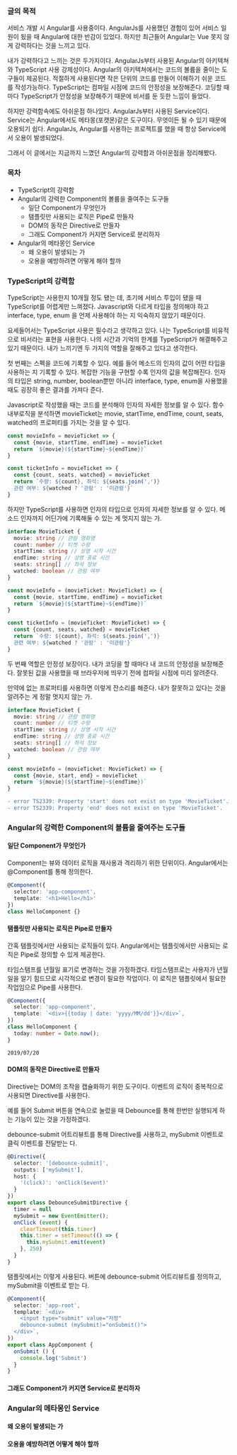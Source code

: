 ### 글의 목적
서비스 개발 시 Angular를 사용중이다. AngularJs를 사용했던 경험이 있어 서비스 일원이 됬을 때 Angular에 대한 반감이 있었다. 하지만 최근들어 Angular는 Vue 못지 않게 강력하다는 것을 느끼고 있다.

내가 강력하다고 느끼는 것은 두가지이다. AngularJs부터 사용된 Angular의 아키텍쳐와 TypeScript 사용 강제성이다. Angular의 아키텍쳐에서는 코드의 볼륨을 줄이는 도구들이 제공된다. 적절하게 사용된다면 작은 단위의 코드를 만들어 이해하기 쉬운 코드를 작성가능하다. TypeScript는 컴파일 시점에 코드의 안정성을 보장해준다. 코딩할 때마다 TypeScript가 안정성을 보장해주기 때문에 비서를 둔 듯한 느낌이 들었다.

하지만 강력함속에도 아쉬운점 하나있다. AngularJs부터 사용된 Service이다. Service는 Angular에서도 메타몽(포캣몬)같은 도구이다. 무엇이든 될 수 있기 때문에 오용되기 쉽다. AngularJs, Angular를 사용하는 프로젝트를 했을 때 항상 Service에서 오용이 발생되었다.

그래서 이 글에서는 지금까지 느꼈던 Angular의 강력함과 아쉬운점을 정리해봤다.

### 목차
- TypeScript의 강력함
- Angular의 강력한 Component의 볼륨을 줄여주는 도구들
  - 일단 Component가 무엇인가
  - 탬플릿만 사용되는 로직은 Pipe로 만들자
  - DOM의 동작은 Directive로 만들자
  - 그래도 Component가 커지면 Service로 분리하자
- Angular의 메타몽인 Service
  - 왜 오용이 발생되는 가
  - 오용을 예방하려면 어떻게 해야 할까

### TypeScript의 강력함
TypeScript는 사용한지 10개월 정도 됐는 데, 초기에 서비스 투입이 됐을 때 TypeScript를 어렵게만 느껴졌다. Javascript와 다르게 타입을 정의해야 하고 interface, type, enum 을 언제 사용해야 하는 지 익숙하지 않았기 때문이다.

요세들어서는 TypeScript 사용은 필수라고 생각하고 있다. 나는 TypeScript를 비유적으로 비서라는 표현을 사용한다. 나의 시간과 기억의 한계를 TypeScript가 해결해주고 있기 때문이다. 내가 느끼기엔 두 가지의 역할을 잘해주고 있다고 생각한다.

첫 번째는 스펙을 코드에 기록할 수 있다. 예를 들어 메소드의 인자의 값이 어떤 타입을 사용하는 지 기록할 수 있다. 복잡한 기능을 구현할 수록 인자의 값을 복잡해진다. 인자의 타입은 string, number, boolean뿐만 아니라 interface, type, enum을 사용했을 때도 굉장히 좋은 결과를 가져다 준다.

Javascript로 작성했을 때는 코드를 분석해야 인자의 자세한 정보를 알 수 있다. 함수 내부로직을 분석하면 movieTicket는 movie, startTime, endTime, count, seats, watched의 프로퍼티를 가지는 것을 알 수 있다.
```js
const movieInfo = movieTicket => {
  const {movie, startTime, endTime} = movieTicket
  return `${movie}(${startTime}~${endTime})`
}

const ticketInfo = movieTicket => {
  const {count, seats, watched} = movieTicket
  return `수량: ${count}, 좌석: ${seats.join(',')}
  관련 여부: ${watched ? '관람' : '미관람'}`
}
```

하지만 TypeScript를 사용하면 인자의 타입으로 인자의 자세한 정보를 알 수 있다. 메소드 인자까지 어딘가에 기록해둘 수 있는 게 멋지지 않는 가.
```ts
interface MovieTicket {
  movie: string // 관람 영화명
  count: number // 티켓 수량
  startTime: string // 상영 시작 시간
  endTime: string // 상영 종료 시간
  seats: string[] // 좌석 정보
  watched: boolean // 관람 여부
}

const movieInfo = (movieTicket: MovieTicket) => {
  const {movie, startTime, endTime} = movieTicket
  return `${movie}(${startTime}~${endTime})`
}

const ticketInfo = (movieTicket: MovieTicket) => {
  const {count, seats, watched} = movieTicket
  return `수량: ${count}, 좌석: ${seats.join(',')}
  관련 여부: ${watched ? '관람' : '미관람'}`
}
```

두 번째 역할은 안정성 보장이다. 내가 코딩을 할 때마다 내 코드의 안정성을 보장해준다. 잘못된 값을 사용했을 때 브라우저에 띄우기 전에 컴파일 시점에 미리 알려준다.

만약에 없는 프로퍼티를 사용하면 이렇게 잔소리를 해준다. 내가 잘못하고 있다는 것을 알려주는 게 정말 멋지지 않는 가.
```ts
interface MovieTicket {
  movie: string // 관람 영화명
  count: number // 티켓 수량
  startTime: string // 상영 시작 시간
  endTime: string // 상영 종료 시간
  seats: string[] // 좌석 정보
  watched: boolean // 관람 여부
}

const movieInfo = (movieTicket: MovieTicket) => {
  const {movie, start, end} = movieTicket
  return `${movie}(${startTime}~${endTime})`
}
```
```diff
- error TS2339: Property 'start' does not exist on type 'MovieTicket'.
- error TS2339: Property 'end' does not exist on type 'MovieTicket'.
```

### Angular의 강력한 Component의 볼륨을 줄여주는 도구들
#### 일단 Component가 무엇인가
Component는 뷰와 데이터 로직을 재사용과 격리하기 위한 단위이다. Angular에서는 @Component를 통해 정의한다.
```ts
@Component({
  selector: 'app-component',
  template: '<h1>Hello</h1>'
})
class HelloComponent {}
```

#### 탬플릿만 사용되는 로직은 Pipe로 만들자
간혹 탬플릿에서만 사용되는 로직들이 있다. Angular에서는 탬플릿에서만 사용되는 로직은 Pipe로 정의할 수 있게 제공한다.

타임스탬프를 년월일 표기로 변경하는 것을 가정하겠다. 타임스탬프로는 사용자가 년월일을 알기 힘드므로 시각적으로 변경이 필요한 작업이다. 이 로직은 탬플릿에서 필요한 작업임으로 Pipe를 사용한다.
```ts
@Component({
  selector: 'app-component',
  template: `<div>{{today | date: 'yyyy/MM/dd'}}</div>`,
})
class HelloComponent {
  today: number = Date.now();
}
```
```
2019/07/20
```

#### DOM의 동작은 Directive로 만들자
Directive는 DOM의 조작을 캡슐화하기 위한 도구이다. 이벤트의 로직이 중복적으로 사용되면 Directive를 사용한다.

예를 들어 Submit 버튼을 연속으로 눌렀을 때 Debounce를 통해 한번만 실행되게 하는 기능이 있는 것을 가정하겠다.

debounce-submit 어트리뷰트를 통해 Directive를 사용하고, mySubmit 이벤트로 클릭 이벤트를 전달받는 다.
```ts
@Directive({
  selector: '[debounce-submit]',
  outputs: ['mySubmit'],
  host: {
    '(click)': 'onClick($event)'
  }
})
export class DebounceSubmitDirective {
  timer = null
  mySubmit = new EventEmitter();
  onClick (event) {
    clearTimeout(this.timer)
    this.timer = setTimeout(() => {
      this.mySubmit.emit(event)
    }, 250)
  }
}
```

탬플릿에서는 이렇게 사용된다. 버튼에 debounce-submit 어트리뷰트를 정의하고, mySubmit을 이벤트로 받는 다.
```ts
@Component({
  selector: 'app-root',
  template: `<div>
    <input type="submit" value="저장" 
    debounce-submit (mySubmit)="onSubmit()">
  </div>`,
})
export class AppComponent {
  onSubmit () {
    console.log('Submit')
  }
}
```

#### 그래도 Component가 커지면 Service로 분리하자
### Angular의 메타몽인 Service
#### 왜 오용이 발생되는 가
#### 오용을 예방하려면 어떻게 해야 할까